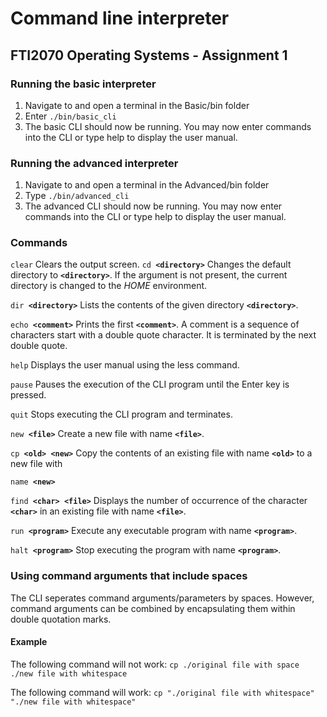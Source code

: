 # Command line interpreter
## FTI2070 Operating Systems - Assignment 1
### Running the basic interpreter
1. Navigate to and open a terminal in the Basic/bin folder
2. Enter `./bin/basic_cli`
3. The basic CLI should now be running. You may now enter commands into the CLI or type help to display the user manual.

### Running the advanced interpreter
1. Navigate to and open a terminal in the Advanced/bin folder
2. Type `./bin/advanced_cli`
3. The advanced CLI should now be running. You may now enter commands into the CLI or type help to display the user manual.

### Commands
`clear`
Clears the output screen.
`cd `**`<directory>`**
Changes the default directory to **`<directory>`**.
If the argument is not present, the current directory is changed to the *HOME* environment.

`dir `**`<directory>`**
Lists the contents of the given directory **`<directory>`**.

`echo `**`<comment>`**
Prints the first **`<comment>`**.
A comment is a sequence of characters start with a double quote character.
It is terminated by the next double quote.

`help`
Displays the user manual using the less command.

`pause`
Pauses the execution of the CLI program until the Enter key is pressed.

`quit`
Stops executing the CLI program and terminates.

`new `**`<file>`**
Create a new file with name **`<file>`**.

`cp `**`<old> <new>`**
Copy the contents of an existing file with name **`<old>`** to a new file with 

`name `**`<new>`**

`find `**`<char> <file>`**
Displays the number of occurrence of the character **`<char>`** in an existing file with name **`<file>`**.

`run `**`<program>`**
Execute any executable program with name **`<program>`**.

`halt `**`<program>`**
Stop executing the program with name **`<program>`**.

### Using command arguments that include spaces
The CLI seperates command arguments/parameters by spaces. However, command arguments can be combined by encapsulating them within double quotation marks.

#### Example
The following command will not work:
`cp ./original file with space ./new file with whitespace`

The following command will work:
`cp "./original file with whitespace" "./new file with whitespace"`
